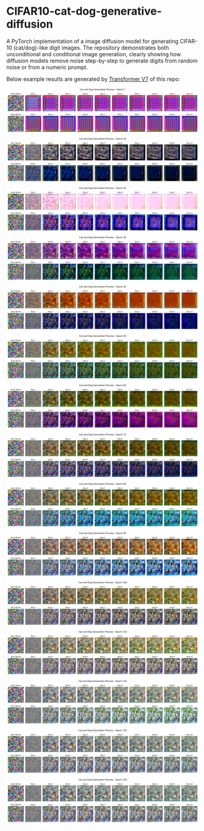 # CIFAR10-cat-dog-generative-diffusion
A PyTorch implementation of a image diffusion model for generating CIFAR-10 (cat/dog)-like digit images. The repository demonstrates both unconditional and conditional image generation, clearly showing how diffusion models remove noise step-by-step to generate digits from random noise or from a numeric prompt.

Below example results are generated by [Transformer V7](https://github.com/ynyeh0221/CIFAR10-cat-dog-generative-image-diffusion/tree/main/Transformer/v7) of this repo:

![](https://github.com/ynyeh0221/CIFAR10-cat-dog-generative-diffusion/blob/main/Transformer/v7/output/epoch_1_generation.png)
![](https://github.com/ynyeh0221/CIFAR10-cat-dog-generative-diffusion/blob/main/Transformer/v7/output/epoch_10_generation.png)
![](https://github.com/ynyeh0221/CIFAR10-cat-dog-generative-diffusion/blob/main/Transformer/v7/output/epoch_20_generation.png)
![](https://github.com/ynyeh0221/CIFAR10-cat-dog-generative-diffusion/blob/main/Transformer/v7/output/epoch_30_generation.png)
![](https://github.com/ynyeh0221/CIFAR10-cat-dog-generative-diffusion/blob/main/Transformer/v7/output/epoch_40_generation.png)
![](https://github.com/ynyeh0221/CIFAR10-cat-dog-generative-diffusion/blob/main/Transformer/v7/output/epoch_50_generation.png)
![](https://github.com/ynyeh0221/CIFAR10-cat-dog-generative-diffusion/blob/main/Transformer/v7/output/epoch_60_generation.png)
![](https://github.com/ynyeh0221/CIFAR10-cat-dog-generative-diffusion/blob/main/Transformer/v7/output/epoch_70_generation.png)
![](https://github.com/ynyeh0221/CIFAR10-cat-dog-generative-diffusion/blob/main/Transformer/v7/output/epoch_80_generation.png)
![](https://github.com/ynyeh0221/CIFAR10-cat-dog-generative-diffusion/blob/main/Transformer/v7/output/epoch_90_generation.png)
![](https://github.com/ynyeh0221/CIFAR10-cat-dog-generative-diffusion/blob/main/Transformer/v7/output/epoch_100_generation.png)
![](https://github.com/ynyeh0221/CIFAR10-cat-dog-generative-diffusion/blob/main/Transformer/v7/output/epoch_110_generation.png)
![](https://github.com/ynyeh0221/CIFAR10-cat-dog-generative-diffusion/blob/main/Transformer/v7/output/epoch_120_generation.png)
![](https://github.com/ynyeh0221/CIFAR10-cat-dog-generative-diffusion/blob/main/Transformer/v7/output/epoch_130_generation.png)
![](https://github.com/ynyeh0221/CIFAR10-cat-dog-generative-diffusion/blob/main/Transformer/v7/output/epoch_140_generation.png)
